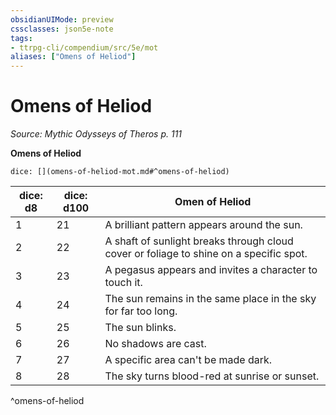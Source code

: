 ```yaml
---
obsidianUIMode: preview
cssclasses: json5e-note
tags:
- ttrpg-cli/compendium/src/5e/mot
aliases: ["Omens of Heliod"]
---
```

# Omens of Heliod
*Source: Mythic Odysseys of Theros p. 111* 

**Omens of Heliod**

`dice: [](omens-of-heliod-mot.md#^omens-of-heliod)`

| dice: d8 | dice: d100 | Omen of Heliod |
|----------|------------|----------------|
| 1 | 21 | A brilliant pattern appears around the sun. |
| 2 | 22 | A shaft of sunlight breaks through cloud cover or foliage to shine on a specific spot. |
| 3 | 23 | A pegasus appears and invites a character to touch it. |
| 4 | 24 | The sun remains in the same place in the sky for far too long. |
| 5 | 25 | The sun blinks. |
| 6 | 26 | No shadows are cast. |
| 7 | 27 | A specific area can't be made dark. |
| 8 | 28 | The sky turns blood-red at sunrise or sunset. |
^omens-of-heliod